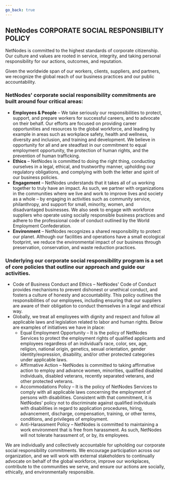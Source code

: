 ```yaml
---
go_back: true
---
```


## NetNodes CORPORATE SOCIAL RESPONSIBILITY POLICY

NetNodes is committed to the highest standards of corporate citizenship. Our culture and values are rooted in service, integrity, and taking personal responsibility for our actions, outcomes, and reputation.

Given the worldwide span of our workers, clients, suppliers, and partners, we recognize the global reach of our business practices and our public accountability.

### NetNodes' corporate social responsibility commitments are built around four critical areas:

* **Employees & People** – We take seriously our responsibilities to protect, support, and prepare workers for successful careers, and to advocate on their behalf. Our efforts are focused on providing career opportunities and resources to the global workforce, and leading by example in areas such as workplace safety, health and wellness, diversity and inclusion, and training and development. We believe in opportunity for all and are steadfast in our commitment to equal employment opportunity, the protection of human rights, and the prevention of human trafficking.
* **Ethics** – NetNodes is committed to doing the right thing, conducting ourselves in a legal, ethical, and trustworthy manner, upholding our regulatory obligations, and complying with both the letter and spirit of our business policies.
* **Engagement** – NetNodes understands that it takes all of us working together to truly have an impact. As such, we partner with organizations in the communities where we live and work to improve lives and society as a whole – by engaging in activities such as community service, philanthropy, and support for small, minority, women, and disadvantaged businesses. We also seek to engage with workforce suppliers who operate using socially responsible business practices and adhere to the professional code of conduct outlined by the World Employment Confederation.
* **Environment** – NetNodes recognizes a shared responsibility to protect our planet. Although our facilities and operations have a small ecological footprint, we reduce the environmental impact of our business through preservation, conservation, and waste reduction practices.

### Underlying our corporate social responsibility program is a set of core policies that outline our approach and guide our activities.

* Code of Business Conduct and Ethics – NetNodes' Code of Conduct provides mechanisms to prevent dishonest or unethical conduct, and fosters a culture of honesty and accountability. This policy outlines the responsibilities of our employees, including ensuring that our suppliers are aware of their obligation to conduct themselves in a legal and ethical way.
* Globally, we treat all employees with dignity and respect and follow all applicable laws and legislation related to labor and human rights. Below are examples of initiatives we have in place:
    * Equal Employment Opportunity – It is the policy of NetNodes Services to protect the employment rights of qualified applicants and employees regardless of an individual’s race, color, sex, age, religion, national origin, genetics, sexual orientation, gender identity/expression, disability, and/or other protected categories under applicable laws.
    * Affirmative Action – NetNodes is committed to taking affirmative action to employ and advance women, minorities, qualified disabled individuals, disabled veterans, recently separated veterans, and other protected veterans.
    * Accommodations Policy – It is the policy of NetNodes Services to comply with all applicable laws concerning the employment of persons with disabilities. Consistent with that commitment, it is NetNodes' policy not to discriminate against qualified individuals with disabilities in regard to application procedures, hiring, advancement, discharge, compensation, training, or other terms, conditions, and privileges of employment.
    * Anti-Harassment Policy – NetNodes is committed to maintaining a work environment that is free from harassment. As such, NetNodes will not tolerate harassment of, or by, its employees.

We are individually and collectively accountable for upholding our corporate social responsibility commitments. We encourage participation across our organization, and we will work with external stakeholders to continually advocate on behalf of the global workforce, improve our workplaces, contribute to the communities we serve, and ensure our actions are socially, ethically, and environmentally responsible.
